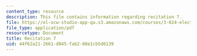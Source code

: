 ```yaml
---
content_type: resource
description: This file contains information regarding recitation 7.
file: https://ol-ocw-studio-app-qa.s3.amazonaws.com/courses/3-024-electronic-optical-and-magnetic-properties-of-materials-spring-2013/44f62a212661d045fab260e1cb5d6139_MIT3_024S13_2012rec7.pdf
file_type: application/pdf
resourcetype: Document
title: Recitation 7
uid: 44f62a21-2661-d045-fab2-60e1cb5d6139
---
```

